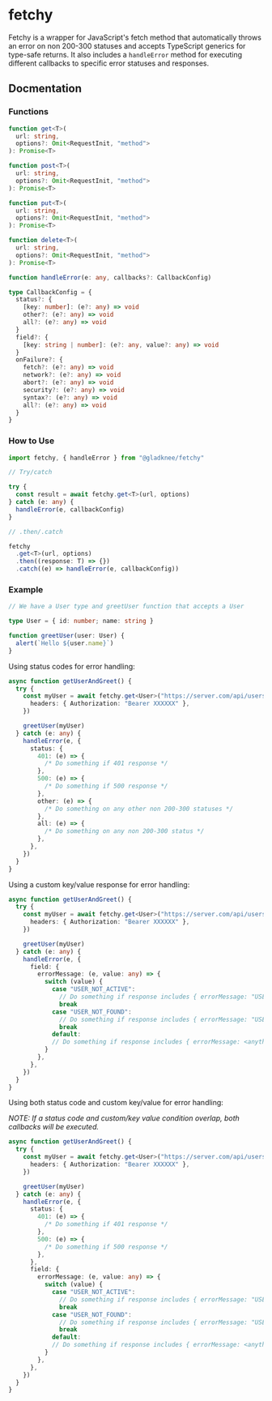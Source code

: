 # fetchy

Fetchy is a wrapper for JavaScript's fetch method that automatically throws an error on non 200-300 statuses and accepts TypeScript generics for type-safe returns. It also includes a `handleError` method for executing different callbacks to specific error statuses and responses.

## Docmentation

### Functions

```typescript
function get<T>(
  url: string,
  options?: Omit<RequestInit, "method">
): Promise<T>

function post<T>(
  url: string,
  options?: Omit<RequestInit, "method">
): Promise<T>

function put<T>(
  url: string,
  options?: Omit<RequestInit, "method">
): Promise<T>

function delete<T>(
  url: string,
  options?: Omit<RequestInit, "method">
): Promise<T>

function handleError(e: any, callbacks?: CallbackConfig)

type CallbackConfig = {
  status?: {
    [key: number]: (e?: any) => void
    other?: (e?: any) => void
    all?: (e?: any) => void
  }
  field?: {
    [key: string | number]: (e?: any, value?: any) => void
  }
  onFailure?: {
    fetch?: (e?: any) => void
    network?: (e?: any) => void
    abort?: (e?: any) => void
    security?: (e?: any) => void
    syntax?: (e?: any) => void
    all?: (e?: any) => void
  }
}
```

### How to Use

```typescript
import fetchy, { handleError } from "@gladknee/fetchy"

// Try/catch

try {
  const result = await fetchy.get<T>(url, options)
} catch (e: any) {
  handleError(e, callbackConfig)
}

// .then/.catch

fetchy
  .get<T>(url, options)
  .then((response: T) => {})
  .catch((e) => handleError(e, callbackConfig))
```

### Example

```typescript
// We have a User type and greetUser function that accepts a User

type User = { id: number; name: string }

function greetUser(user: User) {
  alert(`Hello ${user.name}`)
}
```

Using status codes for error handling:

```typescript
async function getUserAndGreet() {
  try {
    const myUser = await fetchy.get<User>("https://server.com/api/users/me", {
      headers: { Authorization: "Bearer XXXXXX" },
    })

    greetUser(myUser)
  } catch (e: any) {
    handleError(e, {
      status: {
        401: (e) => {
          /* Do something if 401 response */
        },
        500: (e) => {
          /* Do something if 500 response */
        },
        other: (e) => {
          /* Do something on any other non 200-300 statuses */
        },
        all: (e) => {
          /* Do something on any non 200-300 status */
        },
      },
    })
  }
}
```

Using a custom key/value response for error handling:

```typescript
async function getUserAndGreet() {
  try {
    const myUser = await fetchy.get<User>("https://server.com/api/users/me", {
      headers: { Authorization: "Bearer XXXXXX" },
    })

    greetUser(myUser)
  } catch (e: any) {
    handleError(e, {
      field: {
        errorMessage: (e, value: any) => {
          switch (value) {
            case "USER_NOT_ACTIVE":
              // Do something if response includes { errorMessage: "USER_NOT_ACTIVE "}
              break
            case "USER_NOT_FOUND":
              // Do something if response includes { errorMessage: "USER_NOT_FOUND "}
              break
            default:
            // Do something if response includes { errorMessage: <anything else> }
          }
        },
      },
    })
  }
}
```

Using both status code and custom key/value for error handling:

_NOTE: If a status code and custom/key value condition overlap, both callbacks will be executed._

```typescript
async function getUserAndGreet() {
  try {
    const myUser = await fetchy.get<User>("https://server.com/api/users/me", {
      headers: { Authorization: "Bearer XXXXXX" },
    })

    greetUser(myUser)
  } catch (e: any) {
    handleError(e, {
      status: {
        401: (e) => {
          /* Do something if 401 response */
        },
        500: (e) => {
          /* Do something if 500 response */
        },
      },
      field: {
        errorMessage: (e, value: any) => {
          switch (value) {
            case "USER_NOT_ACTIVE":
              // Do something if response includes { errorMessage: "USER_NOT_ACTIVE "}
              break
            case "USER_NOT_FOUND":
              // Do something if response includes { errorMessage: "USER_NOT_FOUND "}
              break
            default:
            // Do something if response includes { errorMessage: <anything else> }
          }
        },
      },
    })
  }
}
```
